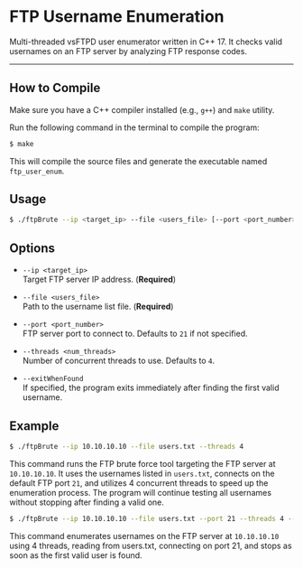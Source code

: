 # FTP Username Enumeration

Multi-threaded vsFTPD user enumerator written in C++ 17. It checks valid usernames on an FTP server by analyzing FTP response codes.

---
## How to Compile

Make sure you have a C++ compiler installed (e.g., `g++`) and `make` utility.

Run the following command in the terminal to compile the program:
```bash
$ make
```
This will compile the source files and generate the executable named `ftp_user_enum`.

## Usage

```bash
$ ./ftpBrute --ip <target_ip> --file <users_file> [--port <port_number>] [--threads <num_threads>] [--exitWhenFound]
```
## Options

- `--ip <target_ip>`  
  Target FTP server IP address. (**Required**)

- `--file <users_file>`  
  Path to the username list file. (**Required**)

- `--port <port_number>`  
  FTP server port to connect to. Defaults to `21` if not specified.

- `--threads <num_threads>`  
  Number of concurrent threads to use. Defaults to `4`.

- `--exitWhenFound`  
  If specified, the program exits immediately after finding the first valid username.


## Example

```bash
$ ./ftpBrute --ip 10.10.10.10 --file users.txt --threads 4
```
This command runs the FTP brute force tool targeting the FTP server at `10.10.10.10`. It uses the usernames listed in `users.txt`, connects on the default FTP port `21`, and utilizes 4 concurrent threads to speed up the enumeration process. The program will continue testing all usernames without stopping after finding a valid one.

```bash
$ ./ftpBrute --ip 10.10.10.10 --file users.txt --port 21 --threads 4 --exitWhenFound
```
This command enumerates usernames on the FTP server at `10.10.10.10` using 4 threads, reading from users.txt, connecting on port 21, and stops as soon as the first valid user is found.

